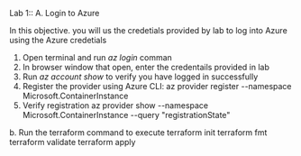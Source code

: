 Lab 1::
A. Login to Azure

In this objective. you will us the credetials provided by lab to log into Azure using the Azure credetials

1. Open terminal and run *az login* comman
2. In browser window that open, enter the credentails provided in lab
3. Run *az account show* to verify you have logged in successfully
4. Register the provider using Azure CLI:
az provider register --namespace Microsoft.ContainerInstance
5. Verify registration
az provider show --namespace Microsoft.ContainerInstance --query "registrationState"

b. Run the terraform command to execute
terraform init
terraform fmt
terraform validate
terraform apply







